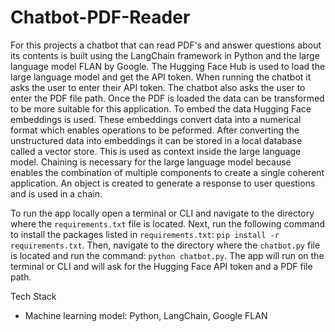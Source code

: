 # Chatbot-PDF-Reader

For this projects a chatbot that can read PDF's and answer questions about its contents is built using the LangChain framework in Python and the large language model FLAN by Google. 
The Hugging Face Hub is used to load the large language model and get the API token. When running the chatbot it asks the user to enter their API token. The chatbot also asks the user to enter the PDF file path.
Once the PDF is loaded the data can be transformed to be more suitable for this application. To embed the data Hugging Face embeddings is used. These embeddings convert data into a numerical format which enables operations to be peformed. After converting the unstructured data into embeddings it can be stored in a local database called a vector store. This is used as context inside the large language model. Chaining is necessary for the large language model because enables the combination of multiple components to create a single coherent application. An object is created to generate a response to user questions and is used in a chain.

To run the app locally open a terminal or CLI and navigate to the directory where the `requirements.txt` file is located. Next, run the following command to install the packages listed in `requirements.txt`: `pip install -r requirements.txt`. Then, navigate to the directory where the `chatbot.py` file is located and run the command: `python chatbot.py`. The app will run on the terminal or CLI and will ask for the Hugging Face API token and a PDF file path. 

Tech Stack
- Machine learning model: Python, LangChain, Google FLAN
